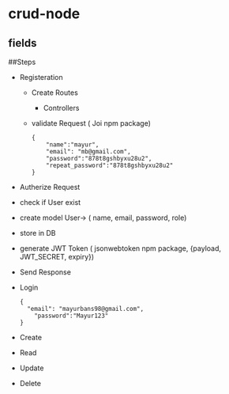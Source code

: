 # crud-node

## fields

##Steps

- Registeration

  - Create Routes
    - Controllers
  - validate Request ( Joi npm package)

    ```
    {
        "name":"mayur",
        "email": "mb@gmail.com",
        "password":"878t8gshbyxu28u2",
        "repeat_password":"878t8gshbyxu28u2"
    }
    ```

- Autherize Request
- check if User exist
- create model
  User-> ( name, email, password, role)
- store in DB
- generate JWT Token ( jsonwebtoken npm package, {payload, JWT_SECRET, expiry})
- Send Response
- Login
  ```
  {
    "email": "mayurbans98@gmail.com",
      "password":"Mayur123"
  }
  ```
- Create
- Read
- Update
- Delete
